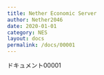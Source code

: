```yaml
---
title: Nether Economic Server
author: Nether2046
date: 2020-01-01
category: NES
layout: docs
permalink: /docs/00001
---
```


ドキュメント00001
